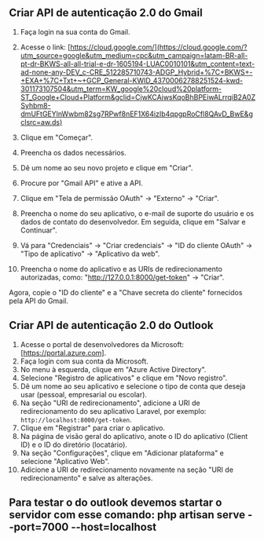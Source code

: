 ## Criar API de autenticação 2.0 do Gmail

1. Faça login na sua conta do Gmail.

2. Acesse o link: [https://cloud.google.com/](https://cloud.google.com/?utm_source=google&utm_medium=cpc&utm_campaign=latam-BR-all-pt-dr-BKWS-all-all-trial-e-dr-1605194-LUAC0010101&utm_content=text-ad-none-any-DEV_c-CRE_512285710743-ADGP_Hybrid+%7C+BKWS+-+EXA+%7C+Txt+~+GCP_General-KWID_43700062788251524-kwd-301173107504&utm_term=KW_google%20cloud%20platform-ST_Google+Cloud+Platform&gclid=CjwKCAjwsKqoBhBPEiwALrrqiB2A0ZSyhbm8-dmUFtGEYlnWwbm82sg7RPwf8nEF1X64izIb4qpgpRoCfl8QAvD_BwE&gclsrc=aw.ds)

3. Clique em "Começar".

4. Preencha os dados necessários.

5. Dê um nome ao seu novo projeto e clique em "Criar".

6. Procure por "Gmail API" e ative a API.

7. Clique em "Tela de permissão OAuth" -> "Externo" -> "Criar".
8. Preencha o nome do seu aplicativo, o e-mail de suporte do usuário e os dados de contato do desenvolvedor. Em seguida, clique em "Salvar e Continuar".
9. Vá para "Credenciais" -> "Criar credenciais" -> "ID do cliente OAuth" -> "Tipo de aplicativo" -> "Aplicativo da web".
10. Preencha o nome do aplicativo e as URIs de redirecionamento autorizadas, como: "http://127.0.0.1:8000/get-token" -> "Criar".

Agora, copie o "ID do cliente" e a "Chave secreta do cliente" fornecidos pela API do Gmail.

## Criar API de autenticação 2.0 do Outlook

1. Acesse o portal de desenvolvedores da Microsoft: [https://portal.azure.com].
2. Faça login com sua conta da Microsoft.
3. No menu à esquerda, clique em "Azure Active Directory".
4. Selecione "Registro de aplicativos" e clique em "Novo registro".
5. Dê um nome ao seu aplicativo e selecione o tipo de conta que deseja usar (pessoal, empresarial ou escolar).
6. Na seção "URI de redirecionamento", adicione a URI de redirecionamento do seu aplicativo Laravel, por exemplo: `http://localhost:8000/get-token`.
7. Clique em "Registrar" para criar o aplicativo.
8. Na página de visão geral do aplicativo, anote o ID do aplicativo (Client ID) e o ID do diretório (locatário).
9. Na seção "Configurações", clique em "Adicionar plataforma" e selecione "Aplicativo Web".
10. Adicione a URI de redirecionamento novamente na seção "URI de redirecionamento" e salve as alterações.


## Para testar o do outlook devemos startar o servidor com esse comando: php artisan serve --port=7000 --host=localhost
